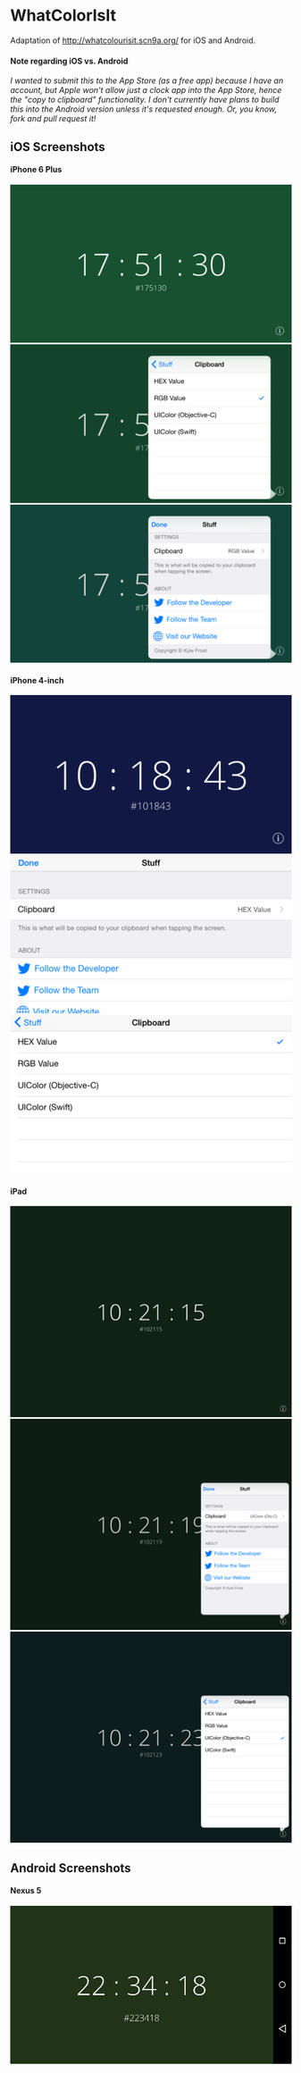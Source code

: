 WhatColorIsIt
=============

Adaptation of http://whatcolourisit.scn9a.org/ for iOS and Android.

#### Note regarding iOS vs. Android
*I wanted to submit this to the App Store (as a free app) because I have an account, but Apple won't allow just a clock app into the App Store, hence the "copy to clipboard" functionality. I don't currently have plans to build this into the Android version unless it's requested enough. Or, you know, fork and pull request it!*

## iOS Screenshots
#### iPhone 6 Plus
![iOS Screenshot One](screenshots/ios/iphone6plusone.png)
![iOS Screenshot Two](screenshots/ios/iphone6plustwo.png)
![iOS Screenshot Three](screenshots/ios/iphone6plusthree.png)

#### iPhone 4-inch
![iPhone 4-inch Screenshot One](screenshots/ios/iphone5one.png)
![iPhone 4-inch Screenshot Two](screenshots/ios/iphone5two.png)
![iPhone 4-inch Screenshot Three](screenshots/ios/iphone5three.png)

#### iPad
![iPad Screenshot One](screenshots/ios/ipadone.png)
![iPad Screenshot Two](screenshots/ios/ipadtwo.png)
![iPad Screenshot Three](screenshots/ios/ipadthree.png)

## Android Screenshots
#### Nexus 5
![Nexus 5 Screenshot](screenshots/android/nexus5.jpg)
